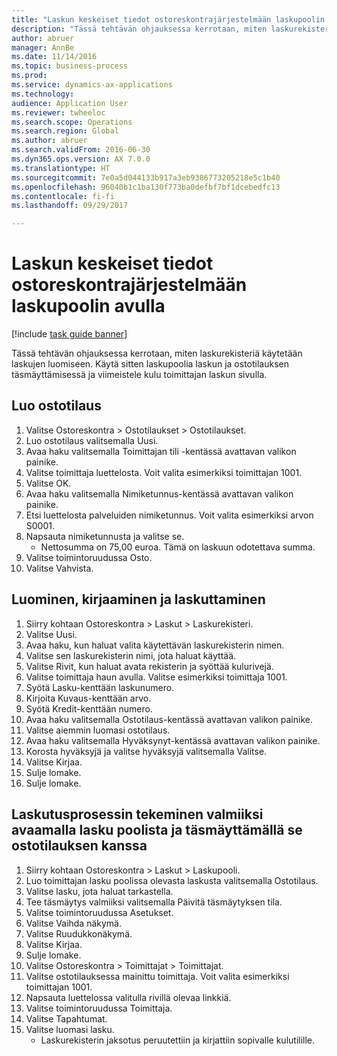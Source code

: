 ```yaml
--- 
title: "Laskun keskeiset tiedot ostoreskontrajärjestelmään laskupoolin avulla"
description: "Tässä tehtävän ohjauksessa kerrotaan, miten laskurekisteriä käytetään laskujen luomiseen."
author: abruer
manager: AnnBe
ms.date: 11/14/2016
ms.topic: business-process
ms.prod: 
ms.service: dynamics-ax-applications
ms.technology: 
audience: Application User
ms.reviewer: twheeloc
ms.search.scope: Operations
ms.search.region: Global
ms.author: abruer
ms.search.validFrom: 2016-06-30
ms.dyn365.ops.version: AX 7.0.0
ms.translationtype: HT
ms.sourcegitcommit: 7e0a5d044133b917a3eb9386773205218e5c1b40
ms.openlocfilehash: 96040b1c1ba130f773ba0defbf7bf1dcebedfc13
ms.contentlocale: fi-fi
ms.lasthandoff: 09/29/2017

---
```

# <a name="key-invoice-data-into-the-ap-system-using-invoice-pool"></a>Laskun keskeiset tiedot ostoreskontrajärjestelmään laskupoolin avulla

[!include [task guide banner](../../includes/task-guide-banner.md)]

Tässä tehtävän ohjauksessa kerrotaan, miten laskurekisteriä käytetään laskujen luomiseen.  Käytä sitten laskupoolia laskun ja ostotilauksen täsmäyttämisessä ja viimeistele kulu toimittajan laskun sivulla.


## <a name="create-a-purchase-order"></a>Luo ostotilaus
1. Valitse Ostoreskontra > Ostotilaukset > Ostotilaukset.
2. Luo ostotilaus valitsemalla Uusi.
3. Avaa haku valitsemalla Toimittajan tili -kentässä avattavan valikon painike.
4. Valitse toimittaja luettelosta. Voit valita esimerkiksi toimittajan 1001.
5. Valitse OK.
6. Avaa haku valitsemalla Nimiketunnus-kentässä avattavan valikon painike.
7. Etsi luettelosta palveluiden nimiketunnus. Voit valita esimerkiksi arvon S0001.
8. Napsauta nimiketunnusta ja valitse se.
    * Nettosumma on 75,00 euroa.  Tämä on laskuun odotettava summa.  
9. Valitse toimintoruudussa Osto.
10. Valitse Vahvista.

## <a name="create-and-post-and-invoice"></a>Luominen, kirjaaminen ja laskuttaminen
1. Siirry kohtaan Ostoreskontra > Laskut > Laskurekisteri.
2. Valitse Uusi.
3. Avaa haku, kun haluat valita käytettävän laskurekisterin nimen.
4. Valitse sen laskurekisterin nimi, jota haluat käyttää.
5. Valitse Rivit, kun haluat avata rekisterin ja syöttää kulurivejä.
6. Valitse toimittaja haun avulla. Valitse esimerkiksi toimittaja 1001.
7. Syötä Lasku-kenttään laskunumero.
8. Kirjoita Kuvaus-kenttään arvo.
9. Syötä Kredit-kenttään numero.
10. Avaa haku valitsemalla Ostotilaus-kentässä avattavan valikon painike.
11. Valitse aiemmin luomasi ostotilaus.
12. Avaa haku valitsemalla Hyväksynyt-kentässä avattavan valikon painike.
13. Korosta hyväksyjä ja valitse hyväksyjä valitsemalla Valitse.
14. Valitse Kirjaa.
15. Sulje lomake.
16. Sulje lomake.

## <a name="open-an-invoice-from-the-pool-and-match-it-to-a-purchase-order-to-complete-the-invoice-process"></a>Laskutusprosessin tekeminen valmiiksi avaamalla lasku poolista ja täsmäyttämällä se ostotilauksen kanssa
1. Siirry kohtaan Ostoreskontra > Laskut > Laskupooli.
2. Luo toimittajan lasku poolissa olevasta laskusta valitsemalla Ostotilaus.
3. Valitse lasku, jota haluat tarkastella.
4. Tee täsmäytys valmiiksi valitsemalla Päivitä täsmäytyksen tila.
5. Valitse toimintoruudussa Asetukset.
6. Valitse Vaihda näkymä.
7. Valitse Ruudukkonäkymä.
8. Valitse Kirjaa.
9. Sulje lomake.
10. Valitse Ostoreskontra > Toimittajat > Toimittajat.
11. Valitse ostotilauksessa mainittu toimittaja. Voit valita esimerkiksi toimittajan 1001.
12. Napsauta luettelossa valitulla rivillä olevaa linkkiä.
13. Valitse toimintoruudussa Toimittaja.
14. Valitse Tapahtumat.
15. Valitse luomasi lasku.
    * Laskurekisterin jaksotus peruutettiin ja kirjattiin sopivalle kulutilille.  


